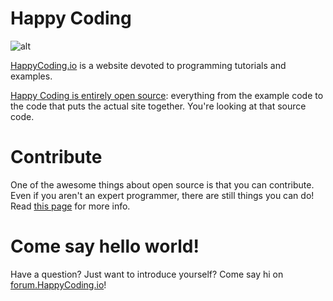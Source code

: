 # Happy Coding
![alt](https://github.com/geekslider/HappyCoding/blob/geekslider-patch-1/c(1).png?raw=true)

[HappyCoding.io](http://HappyCoding.io) is a website devoted to programming tutorials and examples.

[Happy Coding is entirely open source](http://happycoding.io/license.html): everything from the example code to the code that puts the actual site together. You're looking at that source code.

# Contribute

One of the awesome things about open source is that you can contribute. Even if you aren't an expert programmer, there are still things you can do! Read [this page](https://github.com/KevinWorkman/HappyCoding/wiki/Contributing) for more info.

# Come say hello world!

Have a question? Just want to introduce yourself? Come say hi on [forum.HappyCoding.io](http://forum.HappyCoding.io)!
